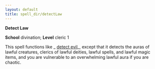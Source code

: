 ```yaml
---
layout: default
title: spell_dir/detectLaw
---
```

 **Detect Law**

**School** divination; **Level** cleric 1

This spell functions like _ [detect evil](detectEvil#_detect-evil)_, except that it detects the auras of lawful creatures, clerics of lawful deities, lawful spells, and lawful magic items, and you are vulnerable to an overwhelming lawful aura if you are chaotic.

